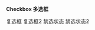 **Checkbox 多选框**

<p>
    <fly-checkbox label='复选框'>
        复选框
    </fly-checkbox>
    <fly-checkbox :checked='true'>
        复选框2
    </fly-checkbox>
    <fly-checkbox checked disabled>
        禁选状态
    </fly-checkbox>
    <fly-checkbox disabled>
        禁选状态2
    </fly-checkbox>
</p>